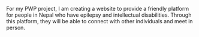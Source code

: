 For my PWP project, I am creating a website to provide a friendly platform for people in Nepal who have epilepsy and intellectual disabilities. Through this platform, they will be able to connect with other individuals and meet in person. 
